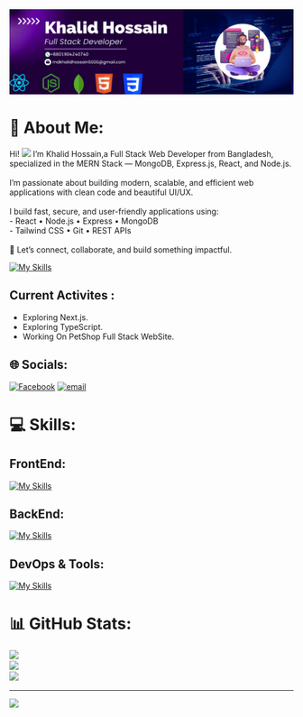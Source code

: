 <img src="https://github.com/khalidhossain5000/khalidhossain5000/blob/main/updated-git-banner.png"/>

# 💫 About Me:
Hi! <a href="https://www.gautamkrishnar.com/"><img src="https://media.giphy.com/media/hvRJCLFzcasrR4ia7z/giphy.gif" width="3%"></a>  I’m Khalid Hossain,a Full Stack Web Developer from Bangladesh, specialized in the MERN Stack — MongoDB, Express.js, React, and Node.js.<br><br>I’m passionate about building modern, scalable, and efficient web applications with clean code and beautiful UI/UX.<br><br>I build fast, secure, and user-friendly applications using:<br> - React • Node.js • Express • MongoDB  <br>- Tailwind CSS • Git • REST APIs<br><br>🚀 Let’s connect, collaborate, and build something impactful.<br>

[![My Skills](https://skillicons.dev/icons?i=js,html,css,wasm)](https://skillicons.dev)

## Current Activites :

- Exploring Next.js.
- Exploring TypeScript.
- Working On PetShop Full Stack WebSite.

## 🌐 Socials:
[![Facebook](https://img.shields.io/badge/Facebook-%231877F2.svg?logo=Facebook&logoColor=white)](https://facebook.com/https://www.facebook.com/profile.php?id=61576933233453) [![email](https://img.shields.io/badge/Email-D14836?logo=gmail&logoColor=white)](mailto:mdkhalidhossain5000@gmail.com) 

# 💻 Skills:
 ## FrontEnd:
 [![My Skills](https://skillicons.dev/icons?i=html,css,js,react,tailwind&theme=dark)](https://skillicons.dev)

 ## BackEnd:
 [![My Skills](https://skillicons.dev/icons?i=nodejs,express,mongodb&theme=dark)](https://skillicons.dev)

 ## DevOps & Tools:
 [![My Skills](https://skillicons.dev/icons?i=firebase,vite,git,github,netlify,vercel,npm,gitlab,ai,pnpm&theme=dark)](https://skillicons.dev)

 
# 📊 GitHub Stats:
![](https://github-readme-stats.vercel.app/api?username=khalidhossain5000&theme=dark&hide_border=false&include_all_commits=false&count_private=false)<br/>
![](https://nirzak-streak-stats.vercel.app/?user=khalidhossain5000&theme=dark&hide_border=false)<br/>
![](https://github-readme-stats.vercel.app/api/top-langs/?username=khalidhossain5000&theme=dark&hide_border=false&include_all_commits=false&count_private=false&layout=compact)

---
[![](https://visitcount.itsvg.in/api?id=khalidhossain5000&icon=0&color=0)](https://visitcount.itsvg.in)

<!-- Proudly created with GPRM ( https://gprm.itsvg.in ) -->
